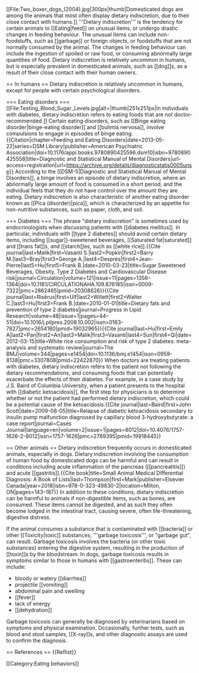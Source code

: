 [[File:Two_boxer_dogs_(2004).jpg|300px|thumb|Domesticated dogs are among the animals that most often display dietary indiscretion, due to their close contact with humans.]]
'''Dietary indiscretion''' is the tendency for certain animals to [[Eating|feed]] on unusual items, or undergo drastic changes in feeding behaviour. The unusual items can include non-foodstuffs, such as [[garbage]] or foreign objects, or foodstuffs that are not normally consumed by the animal. The changes in feeding behaviour can include the ingestion of spoiled or raw food, or consuming abnormally large quantities of food. Dietary indiscretion is relatively uncommon in humans, but is especially prevalent in domesticated animals, such as [[dog]]s, as a result of their close contact with their human owners.

== In humans ==
Dietary indiscretion is relatively uncommon in humans, except for people with certain psychological disorders.

=== Eating disorders ===
[[File:Testing_Blood_Sugar_Levels.jpg|alt=|thumb|251x251px|In individuals with diabetes, dietary indiscretion refers to eating foods that are not doctor-recommended.]]
Certain eating disorders, such as [[Binge eating disorder|binge-eating disorder]] and [[bulimia nervosa]], involve compulsions to engage in episodes of binge eating.<ref name=":1">{{Citation|chapter=Feeding and Eating Disorders|date=2013-05-22|series=DSM Library|publisher=American Psychiatric Association|doi=10.1176/appi.books.9780890425596.dsm10|isbn=9780890425558|title=Diagnostic and Statistical Manual of Mental Disorders|url-access=registration|url=https://archive.org/details/diagnosticstatis0005unse}}</ref> According to the [[DSM-5|Diagnostic and Statistical Manual of Mental Disorders]], a binge involves an episode of dietary indiscretion, where an abnormally large amount of food is consumed in a short period, and the individual feels that they do not have control over the amount they are eating.<ref name=":1" /> Dietary indiscretion is also characteristic of another eating disorder known as [[Pica (disorder)|pica]], which is characterized by an appetite for non-nutritive substances, such as paper, cloth, and soil.<ref name=":1" />

=== Diabetes ===
The phrase "dietary indiscretion" is sometimes used by endocrinologists when discussing patients with [[diabetes mellitus]]. In particular, individuals with [[type 2 diabetes]] should avoid certain dietary items, including [[sugar]]-sweetened beverages, [[Saturated fat|saturated]] and [[trans fat]]s, and [[starch]]es, such as [[white rice]].<ref>{{Cite journal|last=Malik|first=Vasanti S.|last2=Popkin|first2=Barry M.|last3=Bray|first3=George A.|last4=Després|first4=Jean-Pierre|last5=Hu|first5=Frank B.|date=2010-03-23|title=Sugar Sweetened Beverages, Obesity, Type 2 Diabetes and Cardiovascular Disease risk|journal=Circulation|volume=121|issue=11|pages=1356–1364|doi=10.1161/CIRCULATIONAHA.109.876185|issn=0009-7322|pmc=2862465|pmid=20308626}}</ref><ref>{{Cite journal|last=Risérus|first=Ulf|last2=Willett|first2=Walter C.|last3=Hu|first3=Frank B.|date=2010-01-01|title=Dietary fats and prevention of type 2 diabetes|journal=Progress in Lipid Research|volume=48|issue=1|pages=44–51|doi=10.1016/j.plipres.2008.10.002|issn=0163-7827|pmc=2654180|pmid=19032965}}</ref><ref>{{Cite journal|last=Hu|first=Emily A|last2=Pan|first2=An|last3=Malik|first3=Vasanti|last4=Sun|first4=Qi|date=2012-03-15|title=White rice consumption and risk of type 2 diabetes: meta-analysis and systematic review|journal=The BMJ|volume=344|pages=e1454|doi=10.1136/bmj.e1454|issn=0959-8138|pmc=3307808|pmid=22422870}}</ref> When doctors are treating patients with diabetes, dietary indiscretion refers to the patient not following the dietary recommendations, and consuming foods that can potentially exacerbate the effects of their diabetes. For example, in a case study by J.S. Baird of Columbia University, when a patient presents to the hospital with [[diabetic ketoacidosis]], the first step for physicians is to determine whether or not the patient had performed dietary indiscretion, which could be a potential cause of the ketoacidosis.<ref>{{Cite journal|last=Baird|first=John Scott|date=2009-08-05|title=Relapse of diabetic ketoacidosis secondary to insulin pump malfunction diagnosed by capillary blood 3-hydroxybutyrate: a case report|journal=Cases Journal|language=en|volume=2|issue=1|pages=8012|doi=10.4076/1757-1626-2-8012|issn=1757-1626|pmc=2769395|pmid=19918445}}</ref>

== Other animals ==
Dietary indiscretion frequently occurs in domesticated animals, especially in dogs. Dietary indiscretion involving the consumption of human food by domesticated dogs can be harmful and can result in conditions including acute inflammation of the pancreas ([[pancreatitis]]) and acute [[gastritis]].<ref name=":0">{{Cite book|title=Small Animal Medical Differential Diagnosis: A Book of Lists|last=Thompson|first=Mark|publisher=Elsevier Canada|year=2018|isbn=978-0-323-49830-2|location=Milton, ON|pages=143–187}}</ref> In addition to these conditions, dietary indiscretion can be harmful to animals if non-digestible items, such as bones, are consumed. These items cannot be digested, and as such they often become lodged in the intestinal tract, causing severe, often life-threatening, digestive distress.<ref name=":0" />

If the animal consumes a substance that is contaminated with [[bacteria]] or other [[Toxicity|toxic]] substances, '''garbage toxicosis''', or "garbage gut", can result. Garbage toxicosis involves the bacteria (or other toxic substances) entering the digestive system, resulting in the production of [[toxin]]s by the bloodstream. In dogs, garbage toxicosis results in symptoms similar to those in humans with [[gastroenteritis]].<ref name=":0" /> These can include:

* bloody or watery [[diarrhea]]
* projectile [[vomiting]]
* abdominal pain and swelling
* [[fever]]
* lack of energy
* [[dehydration]]

Garbage toxicosis can generally be diagnosed by veterinarians based on symptoms and physical examination. Occasionally, further tests, such as blood and stool samples, [[X-ray]]s, and other diagnostic assays are used to confirm the diagnosis.<ref name=":0" />

== References ==
{{Reflist}}

[[Category:Eating behaviors]]
